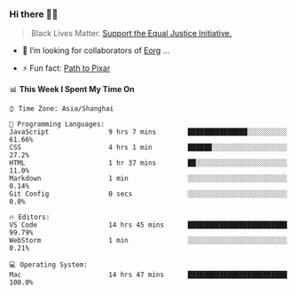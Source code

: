 ### Hi there 👋🏿

<!--
**007tom/007tom** is a ✨ _special_ ✨ repository because its `README.md` (this file) appears on your GitHub profile.

Here are some ideas to get you started:
-->

> Black Lives Matter. [Support the Equal Justice Initiative.](https://support.eji.org/give/153413/#!/donation/checkout)

<!--
- 🔭 I’m currently working on ...
- 🌱 I’m currently learning ...
-->
- 👯 I’m looking for collaborators of [Eorg](https://github.com/zhyd1997/Eorg) ...

<!--
- 🤔 I’m looking for help with ...
- 💬 Ask me about ...
- 📫 How to reach me: ...
- 😄 Pronouns: ...
-->

- ⚡ Fun fact: [Path to Pixar](https://bunnyhobby.github.io/)
<!--
-->

<!--START_SECTION:waka-->
📊 **This Week I Spent My Time On** 

```text
⌚︎ Time Zone: Asia/Shanghai

💬 Programming Languages: 
JavaScript               9 hrs 7 mins        ███████████████░░░░░░░░░░   61.66% 
CSS                      4 hrs 1 min         ██████░░░░░░░░░░░░░░░░░░░   27.2% 
HTML                     1 hr 37 mins        ██░░░░░░░░░░░░░░░░░░░░░░░   11.0% 
Markdown                 1 min               ░░░░░░░░░░░░░░░░░░░░░░░░░   0.14% 
Git Config               0 secs              ░░░░░░░░░░░░░░░░░░░░░░░░░   0.0%

🔥 Editors: 
VS Code                  14 hrs 45 mins      █████████████████████████   99.79% 
WebStorm                 1 min               ░░░░░░░░░░░░░░░░░░░░░░░░░   0.21%

💻 Operating System: 
Mac                      14 hrs 47 mins      █████████████████████████   100.0%

```


<!--END_SECTION:waka-->
